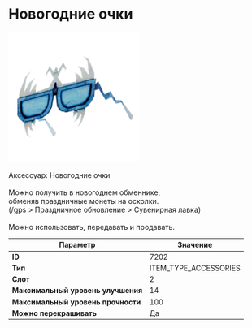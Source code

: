 # Новогодние очки

![Item Image](../img/7202.webp?raw=true)

Аксессуар: Новогодние очки<br><br>Можно получить в новогоднем обменнике,<br>обменяв праздничные монеты на осколки.<br>(/gps > Праздничное обновление > Сувенирная лавка)<br><br>Можно использовать, передавать и продавать.


| Параметр | Значение |
|----------|----------|
| **ID** | 7202 |
| **Тип** | ITEM_TYPE_ACCESSORIES |
| **Слот** | 2 |
| **Максимальный уровень улучшения** | 14 |
| **Максимальный уровень прочности** | 100 |
| **Можно перекрашивать** | Да |

